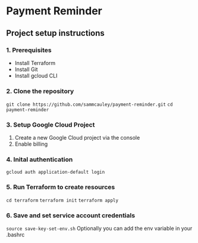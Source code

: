 # Payment Reminder

## Project setup instructions
### 1. Prerequisites
 - Install Terraform
 - Install Git
 - Install gcloud CLI

 ### 2. Clone the repository
 `git clone https://github.com/sammcauley/payment-reminder.git`
 `cd payment-reminder`

 ### 3. Setup Google Cloud Project
 1. Create a new Google Cloud project via the console
 2. Enable billing

 ### 4. Inital authentication
 `gcloud auth application-default login`

 ### 5. Run Terraform to create resources
 `cd terraform`
 `terraform init`
 `terraform apply`

 ### 6. Save and set service account credentials
`source save-key-set-env.sh`
Optionally you can add the env variable in your .bashrc